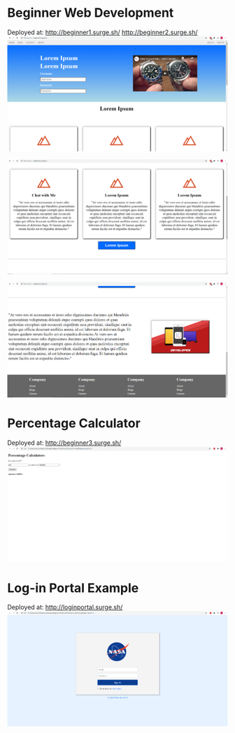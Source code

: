 # Beginner Web Development
Deployed at: http://beginner1.surge.sh/
             http://beginner2.surge.sh/
![](PreviewImage/beginner2-1.png)

![](PreviewImage/beginner2-2.png)

![](PreviewImage/beginner2-3.png)

# Percentage Calculator
Deployed at:  http://beginner3.surge.sh/
![](PreviewImage/PercentageCalculator.png)

# Log-in Portal Example
Deployed at: http://loginportal.surge.sh/
![](PreviewImage/fourthwebsite.png)

